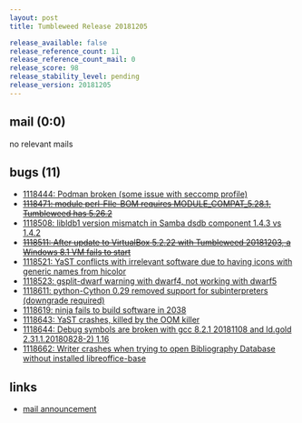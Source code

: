 ```yaml
---
layout: post
title: Tumbleweed Release 20181205

release_available: false
release_reference_count: 11
release_reference_count_mail: 0
release_score: 98
release_stability_level: pending
release_version: 20181205
---
```


## mail (0:0)

no relevant mails

## bugs (11)

<!--more-->

- [1118444: Podman broken (some issue with seccomp profile)](https://bugzilla.opensuse.org/show_bug.cgi?id=1118444)
- ~~[1118471: module perl-FIle-BOM requires MODULE_COMPAT_5.28.1, Tumbleweed has 5.26.2](https://bugzilla.opensuse.org/show_bug.cgi?id=1118471)~~
- [1118508: libldb1 version mismatch in Samba dsdb component 1.4.3 vs 1.4.2](https://bugzilla.opensuse.org/show_bug.cgi?id=1118508)
- ~~[1118511: After update to VirtualBox 5.2.22 with Tumbleweed 20181203, a Windows 8.1 VM fails to start](https://bugzilla.opensuse.org/show_bug.cgi?id=1118511)~~
- [1118521: YaST conflicts with irrelevant software due to having icons with generic names from hicolor](https://bugzilla.opensuse.org/show_bug.cgi?id=1118521)
- [1118523: gsplit-dwarf warning with dwarf4, not working with dwarf5](https://bugzilla.opensuse.org/show_bug.cgi?id=1118523)
- [1118611: python-Cython 0.29 removed support for subinterpreters (downgrade required)](https://bugzilla.opensuse.org/show_bug.cgi?id=1118611)
- [1118619: ninja fails to build software in 2038](https://bugzilla.opensuse.org/show_bug.cgi?id=1118619)
- [1118643: YaST crashes, killed by the OOM killer](https://bugzilla.opensuse.org/show_bug.cgi?id=1118643)
- [1118644: Debug symbols are broken with gcc 8.2.1 20181108 and ld.gold 2.31.1.20180828-2) 1.16](https://bugzilla.opensuse.org/show_bug.cgi?id=1118644)
- [1118662: Writer crashes when trying to open Bibliography Database without installed libreoffice-base](https://bugzilla.opensuse.org/show_bug.cgi?id=1118662)



## links

- [mail announcement](https://lists.opensuse.org/opensuse-factory/2018-12/msg00057.html)
